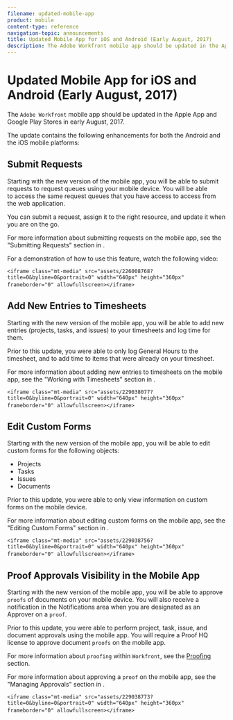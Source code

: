 ```yaml
---
filename: updated-mobile-app
product: mobile
content-type: reference
navigation-topic: announcements
title: Updated Mobile App for iOS and Android (Early August, 2017)
description: The Adobe Workfront mobile app should be updated in the Apple App and Google Play Stores in early August, 2017.
---
```


# Updated Mobile App for iOS and Android (Early August, 2017)

The `Adobe Workfront` mobile app should be&nbsp;updated in the Apple App and Google Play Stores in early&nbsp;August, 2017.&nbsp;

The update contains the following enhancements for both the Android and the iOS mobile platforms:

## Submit Requests

Starting with the new version of the mobile app, you will be able to submit requests to request queues using your mobile device. You will be able to&nbsp;access the same request queues that you have access to&nbsp;access from the web application.&nbsp;

You can submit a request, assign it to the right resource, and update it when you are on the go.&nbsp;

For more information about submitting requests on the mobile app, see the "Submitting Requests" section in&nbsp;.

For a demonstration of how to use this feature, watch the following video:

`<iframe class="mt-media" src="assets/226008768?title=0&byline=0&portrait=0" width="640px" height="360px" frameborder="0" allowfullscreen></iframe>`&nbsp;

## Add New Entries to Timesheets

Starting with the&nbsp;new version of the mobile app, you will be able to add new entries (projects, tasks, and issues) to your timesheets and log time for them.

Prior to this update, you were able to only log General Hours to the timesheet, and to add time to items that were already on your timesheet.&nbsp;

For more information about adding new entries to timesheets on the mobile app, see the "Working with Timesheets" section in&nbsp;.

`<iframe class="mt-media" src="assets/229038077?title=0&byline=0&portrait=0" width="640px" height="360px" frameborder="0" allowfullscreen></iframe>`&nbsp;

## Edit Custom Forms

Starting with the&nbsp;new version of the mobile app, you will be able to edit custom forms for the following objects:

* Projects
* Tasks
* Issues
* Documents&nbsp;

Prior to this update, you were able to only view information on custom forms on the mobile device.&nbsp;

For more information about editing custom forms on the mobile app, see the "Editing Custom Forms" section in&nbsp;.

`<iframe class="mt-media" src="assets/229038756?title=0&byline=0&portrait=0" width="640px" height="360px" frameborder="0" allowfullscreen></iframe>`&nbsp;

## Proof Approvals Visibility in the Mobile App

Starting with the new version of the mobile app, you will be able to approve `proofs` of documents on your mobile device. You will also receive a notification in the Notifications area when you are designated as an Approver on a `proof`.&nbsp;

Prior to this update, you were able to perform project, task, issue, and document approvals using the mobile app. You will require a Proof HQ license to approve document `proofs` on the mobile app.&nbsp;

For more information about `proofing` within `Workfront`, see the [Proofing](../../review-and-approve-work/proofing/proofing.md) section.&nbsp;

For more information about approving a `proof` on the mobile app, see the "Managing Approvals" section in&nbsp;.

`<iframe class="mt-media" src="assets/229038773?title=0&byline=0&portrait=0" width="640px" height="360px" frameborder="0" allowfullscreen></iframe>`&nbsp;
